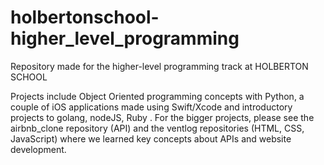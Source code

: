 # holbertonschool-higher_level_programming

Repository made for the higher-level programming track at HOLBERTON SCHOOL

Projects include Object Oriented programming concepts with Python, a couple of iOS applications made using Swift/Xcode and introductory projects to golang, nodeJS, Ruby .
For the bigger projects, please see the airbnb_clone repository (API) and the ventlog repositories (HTML, CSS, JavaScript) where we learned key concepts about APIs and website development.
